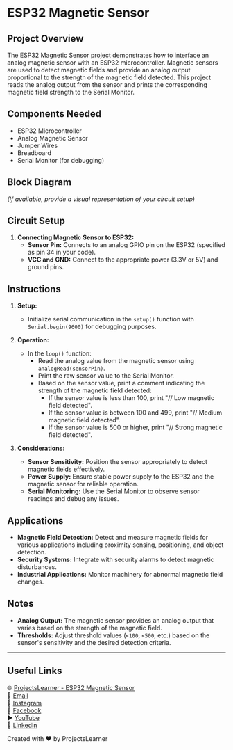 # ESP32 Magnetic Sensor

## Project Overview
The ESP32 Magnetic Sensor project demonstrates how to interface an analog magnetic sensor with an ESP32 microcontroller. Magnetic sensors are used to detect magnetic fields and provide an analog output proportional to the strength of the magnetic field detected. This project reads the analog output from the sensor and prints the corresponding magnetic field strength to the Serial Monitor.

## Components Needed
- ESP32 Microcontroller
- Analog Magnetic Sensor
- Jumper Wires
- Breadboard
- Serial Monitor (for debugging)

## Block Diagram
*(If available, provide a visual representation of your circuit setup)*

## Circuit Setup
1. **Connecting Magnetic Sensor to ESP32:**
   - **Sensor Pin:** Connects to an analog GPIO pin on the ESP32 (specified as pin 34 in your code).
   - **VCC and GND:** Connect to the appropriate power (3.3V or 5V) and ground pins.

## Instructions
1. **Setup:**
   - Initialize serial communication in the `setup()` function with `Serial.begin(9600)` for debugging purposes.

2. **Operation:**
   - In the `loop()` function:
     - Read the analog value from the magnetic sensor using `analogRead(sensorPin)`.
     - Print the raw sensor value to the Serial Monitor.
     - Based on the sensor value, print a comment indicating the strength of the magnetic field detected:
       - If the sensor value is less than 100, print "// Low magnetic field detected".
       - If the sensor value is between 100 and 499, print "// Medium magnetic field detected".
       - If the sensor value is 500 or higher, print "// Strong magnetic field detected".

3. **Considerations:**
   - **Sensor Sensitivity:** Position the sensor appropriately to detect magnetic fields effectively.
   - **Power Supply:** Ensure stable power supply to the ESP32 and the magnetic sensor for reliable operation.
   - **Serial Monitoring:** Use the Serial Monitor to observe sensor readings and debug any issues.

## Applications
- **Magnetic Field Detection:** Detect and measure magnetic fields for various applications including proximity sensing, positioning, and object detection.
- **Security Systems:** Integrate with security alarms to detect magnetic disturbances.
- **Industrial Applications:** Monitor machinery for abnormal magnetic field changes.

## Notes
- **Analog Output:** The magnetic sensor provides an analog output that varies based on the strength of the magnetic field.
- **Thresholds:** Adjust threshold values (`<100`, `<500`, etc.) based on the sensor's sensitivity and the desired detection criteria.

---

## Useful Links
🌐 [ProjectsLearner - ESP32 Magnetic Sensor](https://projectslearner.com/learn/esp32-magnetic-sensor)  
📧 [Email](mailto:projectslearner@gmail.com)  
📸 [Instagram](https://www.instagram.com/projectslearner/)  
📘 [Facebook](https://www.facebook.com/projectslearner)  
▶️ [YouTube](https://www.youtube.com/@ProjectsLearner)  
📘 [LinkedIn](https://www.linkedin.com/in/projectslearner)

Created with ❤️ by ProjectsLearner